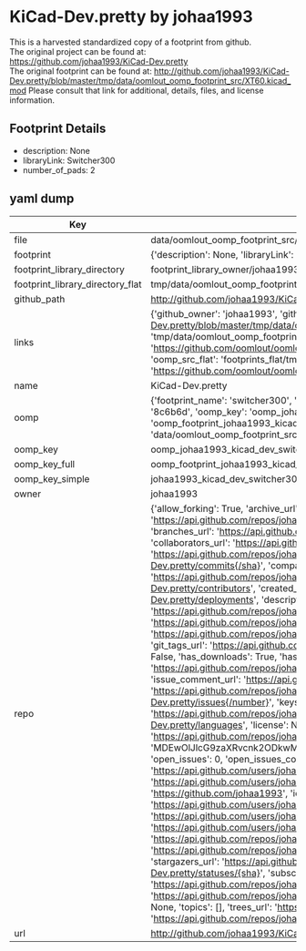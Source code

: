 # KiCad-Dev.pretty by johaa1993  
This is a harvested standardized copy of a footprint from github.  
The original project can be found at:  
https://github.com/johaa1993/KiCad-Dev.pretty  
The original footprint can be found at:
http://github.com/johaa1993/KiCad-Dev.pretty/blob/master/tmp/data/oomlout_oomp_footprint_src/XT60.kicad_mod
Please consult that link for additional, details, files, and license information.  
## Footprint Details
* description: None  
* libraryLink: Switcher300  
* number_of_pads: 2  
## yaml dump  
| Key | Value |  
| --- | --- |  
| file | data/oomlout_oomp_footprint_src/KiCad-Dev.pretty/Switcher300.kicad_mod |  
| footprint | {'description': None, 'libraryLink': 'Switcher300', 'number_of_pads': 2} |  
| footprint_library_directory | footprint_library_owner/johaa1993_KiCad-Dev.pretty |  
| footprint_library_directory_flat | tmp/data/oomlout_oomp_footprint_src/footprints_flat/johaa1993_kicad_dev_switcher300/working |  
| github_path | http://github.com/johaa1993/KiCad-Dev.pretty/blob/master/tmp/data/oomlout_oomp_footprint_src/Switcher300.kicad_mod |  
| links | {'github_owner': 'johaa1993', 'github_repo_name': 'KiCad-Dev.pretty', 'github_src': 'http://github.com/johaa1993/KiCad-Dev.pretty/blob/master/tmp/data/oomlout_oomp_footprint_src/XT60.kicad_mod', 'github_src_repo': 'https://github.com/johaa1993/KiCad-Dev.pretty', 'oomp_bot': 'tmp/data/oomlout_oomp_footprint_src/footprints/johaa1993_kicad_dev_switcher300/working', 'oomp_bot_github': 'https://github.com/oomlout/oomlout_oomp_footprint_bot/tree/main/tmp/data/oomlout_oomp_footprint_src/footprints/johaa1993_kicad_dev_switcher300/working', 'oomp_src_flat': 'footprints_flat/tmp/data/oomlout_oomp_footprint_src/footprints_flat/johaa1993_kicad_dev_switcher300/working', 'oomp_src_flat_github': 'https://github.com/oomlout/oomlout_oomp_footprint_src/tree/main/tmp/data/oomlout_oomp_footprint_src/footprints_flat/johaa1993_kicad_dev_switcher300/working'} |  
| name | KiCad-Dev.pretty |  
| oomp | {'footprint_name': 'switcher300', 'library_name': 'kicad_dev', 'md5': '8c6b6d06b786332ea90db2260a247bd1', 'md5_10': '8c6b6d06b7', 'md5_5': '8c6b6', 'md5_6': '8c6b6d', 'oomp_key': 'oomp_johaa1993_kicad_dev_switcher300', 'oomp_key_extra': 'oomp_footprint_johaa1993_kicad_dev_switcher300', 'oomp_key_full': 'oomp_footprint_johaa1993_kicad_dev_switcher300_8c6b6d', 'oomp_key_simple': 'johaa1993_kicad_dev_switcher300', 'original_filename': 'data/oomlout_oomp_footprint_src/KiCad-Dev.pretty/Switcher300.kicad_mod', 'owner_name': 'johaa1993'} |  
| oomp_key | oomp_johaa1993_kicad_dev_switcher300 |  
| oomp_key_full | oomp_footprint_johaa1993_kicad_dev_switcher300 |  
| oomp_key_simple | johaa1993_kicad_dev_switcher300 |  
| owner | johaa1993 |  
| repo | {'allow_forking': True, 'archive_url': 'https://api.github.com/repos/johaa1993/KiCad-Dev.pretty/{archive_format}{/ref}', 'archived': False, 'assignees_url': 'https://api.github.com/repos/johaa1993/KiCad-Dev.pretty/assignees{/user}', 'blobs_url': 'https://api.github.com/repos/johaa1993/KiCad-Dev.pretty/git/blobs{/sha}', 'branches_url': 'https://api.github.com/repos/johaa1993/KiCad-Dev.pretty/branches{/branch}', 'clone_url': 'https://github.com/johaa1993/KiCad-Dev.pretty.git', 'collaborators_url': 'https://api.github.com/repos/johaa1993/KiCad-Dev.pretty/collaborators{/collaborator}', 'comments_url': 'https://api.github.com/repos/johaa1993/KiCad-Dev.pretty/comments{/number}', 'commits_url': 'https://api.github.com/repos/johaa1993/KiCad-Dev.pretty/commits{/sha}', 'compare_url': 'https://api.github.com/repos/johaa1993/KiCad-Dev.pretty/compare/{base}...{head}', 'contents_url': 'https://api.github.com/repos/johaa1993/KiCad-Dev.pretty/contents/{+path}', 'contributors_url': 'https://api.github.com/repos/johaa1993/KiCad-Dev.pretty/contributors', 'created_at': '2016-09-22T08:26:46Z', 'default_branch': 'master', 'deployments_url': 'https://api.github.com/repos/johaa1993/KiCad-Dev.pretty/deployments', 'description': None, 'disabled': False, 'downloads_url': 'https://api.github.com/repos/johaa1993/KiCad-Dev.pretty/downloads', 'events_url': 'https://api.github.com/repos/johaa1993/KiCad-Dev.pretty/events', 'fork': False, 'forks': 0, 'forks_count': 0, 'forks_url': 'https://api.github.com/repos/johaa1993/KiCad-Dev.pretty/forks', 'full_name': 'johaa1993/KiCad-Dev.pretty', 'git_commits_url': 'https://api.github.com/repos/johaa1993/KiCad-Dev.pretty/git/commits{/sha}', 'git_refs_url': 'https://api.github.com/repos/johaa1993/KiCad-Dev.pretty/git/refs{/sha}', 'git_tags_url': 'https://api.github.com/repos/johaa1993/KiCad-Dev.pretty/git/tags{/sha}', 'git_url': 'git://github.com/johaa1993/KiCad-Dev.pretty.git', 'has_discussions': False, 'has_downloads': True, 'has_issues': True, 'has_pages': False, 'has_projects': True, 'has_wiki': True, 'homepage': None, 'hooks_url': 'https://api.github.com/repos/johaa1993/KiCad-Dev.pretty/hooks', 'html_url': 'https://github.com/johaa1993/KiCad-Dev.pretty', 'id': 68900756, 'is_template': False, 'issue_comment_url': 'https://api.github.com/repos/johaa1993/KiCad-Dev.pretty/issues/comments{/number}', 'issue_events_url': 'https://api.github.com/repos/johaa1993/KiCad-Dev.pretty/issues/events{/number}', 'issues_url': 'https://api.github.com/repos/johaa1993/KiCad-Dev.pretty/issues{/number}', 'keys_url': 'https://api.github.com/repos/johaa1993/KiCad-Dev.pretty/keys{/key_id}', 'labels_url': 'https://api.github.com/repos/johaa1993/KiCad-Dev.pretty/labels{/name}', 'language': None, 'languages_url': 'https://api.github.com/repos/johaa1993/KiCad-Dev.pretty/languages', 'license': None, 'merges_url': 'https://api.github.com/repos/johaa1993/KiCad-Dev.pretty/merges', 'milestones_url': 'https://api.github.com/repos/johaa1993/KiCad-Dev.pretty/milestones{/number}', 'mirror_url': None, 'name': 'KiCad-Dev.pretty', 'network_count': 0, 'node_id': 'MDEwOlJlcG9zaXRvcnk2ODkwMDc1Ng==', 'notifications_url': 'https://api.github.com/repos/johaa1993/KiCad-Dev.pretty/notifications{?since,all,participating}', 'open_issues': 0, 'open_issues_count': 0, 'owner': {'avatar_url': 'https://avatars.githubusercontent.com/u/1297510?v=4', 'events_url': 'https://api.github.com/users/johaa1993/events{/privacy}', 'followers_url': 'https://api.github.com/users/johaa1993/followers', 'following_url': 'https://api.github.com/users/johaa1993/following{/other_user}', 'gists_url': 'https://api.github.com/users/johaa1993/gists{/gist_id}', 'gravatar_id': '', 'html_url': 'https://github.com/johaa1993', 'id': 1297510, 'login': 'johaa1993', 'node_id': 'MDQ6VXNlcjEyOTc1MTA=', 'organizations_url': 'https://api.github.com/users/johaa1993/orgs', 'received_events_url': 'https://api.github.com/users/johaa1993/received_events', 'repos_url': 'https://api.github.com/users/johaa1993/repos', 'site_admin': False, 'starred_url': 'https://api.github.com/users/johaa1993/starred{/owner}{/repo}', 'subscriptions_url': 'https://api.github.com/users/johaa1993/subscriptions', 'type': 'User', 'url': 'https://api.github.com/users/johaa1993'}, 'private': False, 'pulls_url': 'https://api.github.com/repos/johaa1993/KiCad-Dev.pretty/pulls{/number}', 'pushed_at': '2016-12-20T15:52:53Z', 'releases_url': 'https://api.github.com/repos/johaa1993/KiCad-Dev.pretty/releases{/id}', 'size': 40, 'ssh_url': 'git@github.com:johaa1993/KiCad-Dev.pretty.git', 'stargazers_count': 0, 'stargazers_url': 'https://api.github.com/repos/johaa1993/KiCad-Dev.pretty/stargazers', 'statuses_url': 'https://api.github.com/repos/johaa1993/KiCad-Dev.pretty/statuses/{sha}', 'subscribers_count': 1, 'subscribers_url': 'https://api.github.com/repos/johaa1993/KiCad-Dev.pretty/subscribers', 'subscription_url': 'https://api.github.com/repos/johaa1993/KiCad-Dev.pretty/subscription', 'svn_url': 'https://github.com/johaa1993/KiCad-Dev.pretty', 'tags_url': 'https://api.github.com/repos/johaa1993/KiCad-Dev.pretty/tags', 'teams_url': 'https://api.github.com/repos/johaa1993/KiCad-Dev.pretty/teams', 'temp_clone_token': None, 'topics': [], 'trees_url': 'https://api.github.com/repos/johaa1993/KiCad-Dev.pretty/git/trees{/sha}', 'updated_at': '2016-09-22T08:26:46Z', 'url': 'https://api.github.com/repos/johaa1993/KiCad-Dev.pretty', 'visibility': 'public', 'watchers': 0, 'watchers_count': 0, 'web_commit_signoff_required': False} |  
| url | http://github.com/johaa1993/KiCad-Dev.pretty |  

